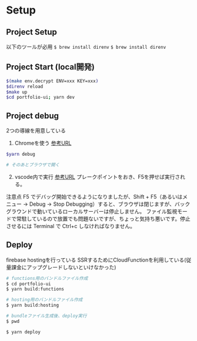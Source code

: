 # Setup

## Project Setup

以下のツールが必用
`$ brew install direnv`
`$ brew install direnv`

## Project Start (local開発)

```sh
$(make env.decrypt ENV=xxx KEY=xxx)
$direnv reload
$make up
$cd portfolio-ui; yarn dev
```

## Project debug

2つの導線を用意している

1. Chromeを使う
[参考URL](https://qiita.com/ta1nakamura/items/0bf9db720f0728526d55)

```sh
$yarn debug

# そのあとブラウザで開く
```

2. vscode内で実行
[参考URL](https://blog.amay077.net/blog/2020/03/12/cddd1bbd158ea4e79647/)
プレークポイントをおき、F5を押せば実行される。

注意点
F5 でデバッグ開始できるようになりましたが、Shift + F5（あるいはメニュー -> Debug -> Stop Debugging）すると、ブラウザは閉じますが、バックグラウンドで動いているローカルサーバーは停止しません。
ファイル監視モードで常駐しているので放置でも問題ないですが、ちょっと気持ち悪いです。停止させるには Terminal で Ctrl+c しなければなりません。



## Deploy

firebase hostingを行っている
SSRするためにCloudFunctionを利用している(従量課金にアップグレードしないといけなかった)

```sh
# functions用のバンドルファイル作成
$ cd portfolio-ui
$ yarn build:functions

# hosting用のバンドルファイル作成
$ yarn build:hosting

# bundleファイル生成後、deploy実行
$ pwd

$ yarn deploy
```

